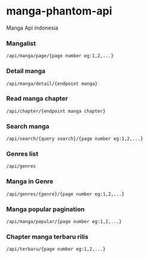 # manga-phantom-api

Manga Api indonesia

### Mangalist

```
/api/manga/page/{page number eg:1,2,...}
```

### Detail manga

```
/api/manga/detail/{endpoint manga}
```

### Read manga chapter

```
/api/chapter/{endpoint manga chapter}
```

### Search manga

```
/api/search/{query search}/{page number eg:1,2,...}
```

### Genres list

```
/api/genres
```

### Manga in Genre

```
/api/genres/{genre}/{page number eg:1,2,...}
```

### Manga popular pagination

```
/api/manga/popular/{page number eg:1,2,...}
```

### Chapter manga terbaru rilis

```
/api/terbaru/{page number eg:1,2,...}
```
